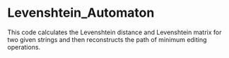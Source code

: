 # Levenshtein_Automaton

This code calculates the Levenshtein distance and Levenshtein matrix for two given strings and then reconstructs the path of minimum editing operations.

